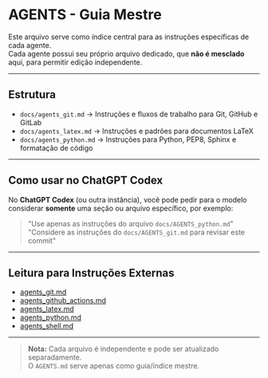 # AGENTS - Guia Mestre

Este arquivo serve como índice central para as instruções específicas de cada agente.  
Cada agente possui seu próprio arquivo dedicado, que **não é mesclado** aqui, para permitir edição independente.

---

## Estrutura

- `docs/agents_git.md` → Instruções e fluxos de trabalho para Git, GitHub e GitLab  
- `docs/agents_latex.md` → Instruções e padrões para documentos LaTeX  
- `docs/agents_python.md` → Instruções para Python, PEP8, Sphinx e formatação de código

---

## Como usar no ChatGPT Codex

No **ChatGPT Codex** (ou outra instância), você pode pedir para o modelo considerar **somente** uma seção ou arquivo específico, por exemplo:

> "Use apenas as instruções do arquivo `docs/AGENTS_python.md`"  
> "Considere as instruções do `docs/AGENTS_git.md` para revisar este commit"

---

## Leitura para Instruções Externas

- [agents_git.md](docs/agents_git.md)  
- [agents_github_actions.md](docs/agents_github_actions.md)  
- [agents_latex.md](docs/agents_latex.md)  
- [agents_python.md](docs/agents_python.md)
- [agents_shell.md](docs/agents_shell.md)

---

> **Nota:** Cada arquivo é independente e pode ser atualizado separadamente.  
> O `AGENTS.md` serve apenas como guia/índice mestre.
